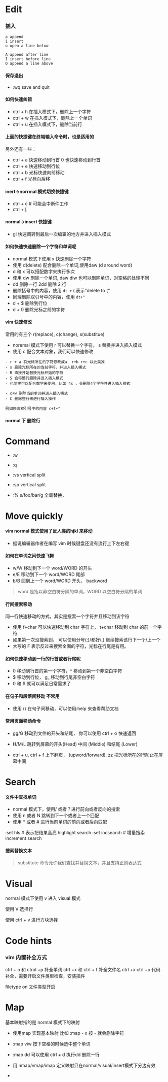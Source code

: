 # Edit
### 插入
```
a append
i insert
o open a line below

A append after line
I insert before line
O append a line above

```


#### 保存退出
- :wq save and quit

#### 如何快速纠错

- ctrl + h 在插入模式下，删除上一个字符
- ctrl + w 在插入模式下，删除上一个单词
- ctrl + u 在插入模式下，删除当前行

#### 上面的快捷键在终端输入命令时，也是适用的

另外还有一些：

- ctrl + a 快速移动到行首 0 也快速移动到行首
- ctrl + e 快速移动到行位
- ctrl + b 光标快速向前移动
- ctrl + f 光标向后移

#### inert->norrmal 模式切换快捷键

- ctrl + c  # 可能会中断件工作
- ctrl + [

#### normal->insert 快捷键

- gi 快速调转到最后一次编辑的地方并进入插入模式

#### 如何快速快速删除一个字符和单词呢

- normal 模式下使用 x 快速删除一个字符
- 使用 d(delete) 配合删除一个单词,使用daw (d around word)
- d 和 x 可以搭配数字来执行多次
- 使用 dw 删除一个单词, daw  diw 也可以删除单词，对空格的处理不同
- dd 删除一行 2dd 删除 2 行
- 删除括号中的内容，使用 `dt +` ( 表示”delete to (“
- 同理删除双引号中的内容，使用 `dt+"`
- d + $ 删除到行位
- d + 0 删除光标之前的字符

#### vim 快速修改

常用的有三个 r(replace), c(change), s(substitue)

- noremal 模式下使用 r 可以替换一个字符。 s 替换并进入插入模式
- 使用 c 配合文本对象，我们可以快速修改

```
- r + a 将光标所在的字符修改成a  r+b r+c 以此类推
- s 删除光标所在的当前字符，并进入插入模式
- R 直接开始替换光标开始的字符
- S 会将整行删除并进入插入模式
- 也同样可以配合数字来使用，比如 4s ，会删除4个字符并进入插入模式

- c+w 删除当前单词并进入插入模式
- C 删除整行来进行插入操作

例如修改双引号中的内容 c+t+"

```
#### normal 下 删除行

# Command
- :w
- :q

- :vs vertical split
- :sp vertical split
- :% s/foo/bar/g 全局替换，

# Move quickly

#### vim normal 模式使用了反人类的hjkl 来移动

- 据说编辑器作者在编写 vim 时候键盘还没有流行上下左右键


#### 如何在单词之间快速飞舞

- w/W 移动到下一个 word/WORD 的开头
- e/E 移动到下一个 word/WORD 尾部
- b/B 回到上一个 word/WORD 开头， backword

> word 是指以非空白符分隔的单词，WORD 以空白符分隔的单词


#### 行间搜索移动

同一行快速移动的方式，其实是搜索一个字符并且移动到该字符

- 使用 f+char 可以快速移动到 char 字符上， t+char  移动到 char 的前一个字符
- 如果第一次没搜索到， 可以使用分号(;)/都好(,) 继续搜索该行下一个/上一个
- 大写的 F 表示反过来搜索全面的字符，光标在行尾是有用。


#### 如何快速移动到一行的行首或者行尾呢

- 0 移动到行首的第一个字符，^ 移动到第一个非空白字符
- $  移动到行位， g_ 移动到行尾非空白字符
- 0 和 $ 就可以满足日常需求了

#### 在句子和段落间移动 不常用

- 使用 () 在句子间移动，可以使用:help 来查看帮助文档


#### 常用页面移动命令

- gg/G 移动到文件的开头和结尾， 你可以使用 ctrl + o 快速返回

- H/M/L 跳转到屏幕的开头(Head)  中间 (Middle) 和结尾 (Lower)

- ctrl + u, ctrl + f 上下翻页， (upword/forward). zz 把光标所在的行防止在屏幕中间

# Search
#### 文件中查找单词
- normal 模式下，使用/ 或者？进行前向或者反向的搜索
- 使用 n 或者 N 跳转到下一个或者上一个匹配
- 使用 * 或者 # 进行当前单词的前向或者后向匹配


:set hls  # 表示把结果高亮 highlight search
:set incsearch # 增量搜索 increment search

#### 搜索替换文本

> substitute 命令允许我们查找并替换文本，并且支持正则表达式

# Visual
normal 模式下使用 v 进入 visual 模式

使用 V 选择行

使用 ctrl + v 进行方块选择

# Code hints

### vim 内置补全方式

ctrl + n 和 ctrol +p 补全单词
ctrl +x 和 ctrl + f 补全文件名
ctrl +x  ctrl +o 代码补全，需要开启文件类型检查，安装插件


filetype on 文件类型开启

# Map 
基本映射指的是 normal 模式下的映射

- 使用map 实现基本映射 比如 :map - x   按 - 就会删除字符
- :map <space> viw  按下空格的时候选中整个单词
- :map <c-d> dd 可以使用 ctrl + d 执行dd 删除一行

- 用 nmap/vmap/imap 定义映射只在normal/visual/insert模式下分边有效
- 
